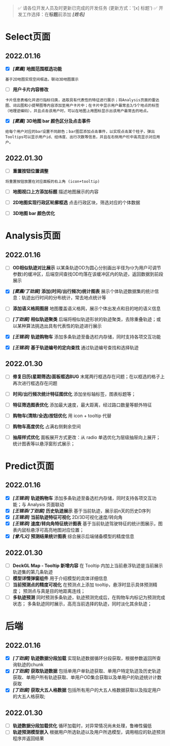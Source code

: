 > ✅ 请各位开发人员及时更新已完成的开发任务 (更新方式：'[x] 标题')
> ✅ 开发工作选择：在**标题**前添加 ***[姓名]***

# Select页面
## 2022.01.16
- [x] ***[窦晨]*** **地图范围框选功能**
```
基于2D地图实现空间框选，联动3D地图展示
```
- [ ] **用户卡片内容修改**
```
卡片信息表格化并进行指标归类，选取具有代表性的特征进行展示；将Analysis页面的雷达图、词云图和小提琴图等内容添加至用户卡片中；在卡片中显示用户最常去3/5个地点的标签（地理逆编码），并且点击该用户时，可以在地图上用图标显示出该用户最常去的地点。
```
- [x] ***[窦晨]*** **3D地图 bar 颜色区分及点击事件**
```
给每个用户对应的bar设置不同颜色；bar图层添加点击事件，以实现点击某个柱子，弹出Tooltips可以显示用户id、经纬度、出行次数等信息，并且在右侧用户栏中高亮显示对应用户。
```

## 2022.01.30
- [ ] **重置按钮位置调整**
```
将重置按钮放置在对应面板的右上角 (icon+tooltip)
```
- [ ] **地图视口上方添加标题**
描述地图展示的内容
- [ ] **2D地图实现行政区轮廓框选**
点击行政区块，筛选对应的个体数据
- [ ] **3D地图 bar 颜色优化**


# Analysis页面
## 2022.01.16
- [ ] **OD相似轨迹对比展示**
以某条轨迹OD为圆心分别画出半径为r(r为用户可调节参数)的缓冲区，后端空间查找OD均落在该缓冲区内的轨迹，返回数据到前段展示
- [x] ***[窦晨/丁劲宸]*** **添加(时间/出行频次)统计图表**
展示个体轨迹数据集的统计信息：轨迹出行时间的分布统计，常去地点统计等
- [ ] **添加语义格网图层**
地图覆盖语义格网，展示个体出发点和目的地的语义信息
- [ ] ***[丁劲宸]*** **相似轨迹聚类**
后端将相似轨迹形状的轨迹聚类，去除重叠轨迹；或以某种算法挑选出具有代表性的轨迹进行展示
- [x] ***[王锦添]*** **轨迹购物车**
添加多条轨迹至备选栏内存储，同时支持各项交互功能
- [x] ***[王锦添]*** **基于轨迹编号的定向查找**
通过轨迹编号查找和选择轨迹


## 2022.01.30
- [ ] **修复日历(星期筛选)面板框选BUG**
末尾两行框选存在问题；在以框选的格子上再次进行框选存在问题
- [ ] **时间/出行频次统计特征图优化**
添加坐标轴标签，图表标题等；
- [ ] **特征筛选图表优化**
添加最大速度，最大距离，经过路口数量等额外特征
- [ ] **购物车(清除/全选)按钮优化**
用 icon + tooltip 代替
- [ ] **购物车高度优化**
占满右侧剩余空间
- [ ] **抽屉样式优化**
面板展开方式更改：从 radio 单选优化为层级抽屉向上展开；
统计图表等以悬浮窗形式展示；


# Predict页面
## 2022.01.16
- [x] ***[王锦添]*** **轨迹购物车**
添加多条轨迹至备选栏内存储，同时支持各项交互功能；与 Analysis 页面联动
- [x] ***[王锦添/丁劲宸]*** **历史轨迹展示**
基于当前轨迹，展示前n天的历史D序列
- [x] ***[王锦添]*** **当前轨迹特征可视化**
2D/3D可视化速度/转向角
- [x] ***[王锦添]*** **速度/转向角特征统计图表**
基于当前轨迹驾驶特征的统计图展示，图表内鼠标悬浮可高亮地图对应位置；
- [x] ***[曾凡义]*** **预测结果统计图表**
综合展示后端储备模型的精度信息

## 2022.01.30
- [ ] **DeckGL Map - Tooltip 新增内容**
在 Tooltip 内加上当前悬浮轨迹是当前展示轨迹集的第几条轨迹
- [ ] **模型详情弹窗组件**
用于介绍模型的具体详细信息
- [ ] **当前预测点的精度可视化**
在预测点上添加 tooltip，悬浮时显示具体预测精度；
预测点与真是目的地距离连线；
- [ ] **多轨迹预测**
同时预测多条轨迹，轨迹预测完成后，在购物车内标记为预测完成状态；
多条轨迹同时展示，高亮当前选择的轨迹，同时淡化其余轨迹；

# 后端
## 2022.01.16
- [x] ***[丁劲宸]*** **轨迹数据分段加载**
实现轨迹数据循环分段获取，根据参数返回所查询轨迹的chunk
- [x] ***[丁劲宸]*** **获取轨迹数据**
包括单用户单轨迹获取、单用户特定轨迹及历史轨迹获取、单用户所有轨迹获取、单用户OD集合获取以及单用户的轨迹统计计数获取
- [x] ***[丁劲宸]*** **获取大五人格数据**
包括所有用户的大五人格数据获取以及指定用户的大五人格获取;

## 2022.01.30
- [ ] **轨迹数据分段加载优化**
循环加载时，对异常情况尚未处理，鲁棒性偏低
- [ ] **轨迹预测模型嵌入**
根据用户所选轨迹以及用户所选模型，调用相应的轨迹预测程序并返回结果